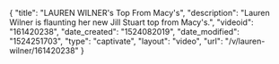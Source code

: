 {
    "title": "LAUREN WILNER's Top From Macy's",
    "description": "Lauren Wilner is flaunting her new Jill Stuart top from Macy's.",
    "videoid": "161420238",
    "date_created": "1524082019",
    "date_modified": "1524251703",
    "type": "captivate",
    "layout": "video",
    "url": "\/v\/lauren-wilner\/161420238"
}